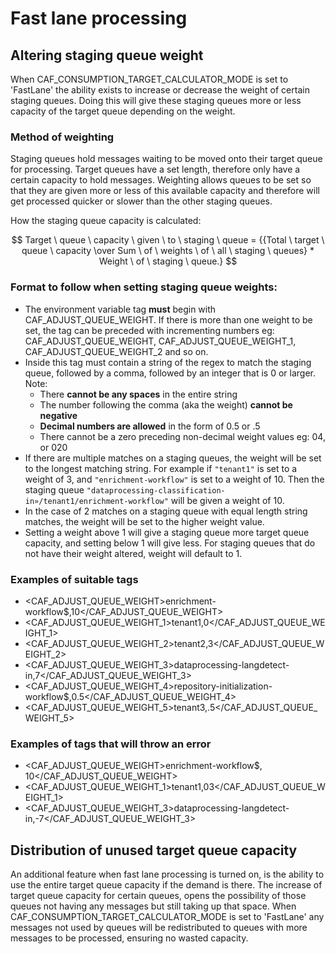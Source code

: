 # Fast lane processing 

## Altering staging queue weight
When CAF_CONSUMPTION_TARGET_CALCULATOR_MODE is set to 'FastLane' the ability exists to 
increase or decrease the weight of certain staging queues. Doing this will give these 
staging queues more or less capacity of the target queue depending on the weight.

### Method of weighting
Staging queues hold messages waiting to be moved onto their target queue for processing. 
Target queues have a set length, therefore only have a certain capacity to hold messages. 
Weighting allows queues to be set so that they are given more or less of this available capacity and therefore will
get processed quicker or slower than the other staging queues.

How the staging queue capacity is calculated: 

$$ Target \ queue \ capacity \ given \ to \ staging \ queue  = {{Total \ target \ queue \ capacity \over Sum \ of \ weights \ of \ all 
\ staging \ queues} * Weight \ of \ staging \ queue.} $$

### Format to follow when setting staging queue weights: 

* The environment variable tag **must** begin with CAF_ADJUST_QUEUE_WEIGHT. If there is more than one weight to be set, 
the tag can be preceded with incrementing numbers 
eg: CAF_ADJUST_QUEUE_WEIGHT, CAF_ADJUST_QUEUE_WEIGHT_1, CAF_ADJUST_QUEUE_WEIGHT_2 and so on. 
* Inside this tag must contain a string of the regex to match the staging queue, followed by a comma, followed
by an integer that is 0 or larger. Note:
  * There **cannot be any spaces** in the entire string 
  * The number following the comma (aka the weight) **cannot be negative**
  * **Decimal numbers are allowed** in the form of 0.5 or .5
  * There cannot be a zero preceding non-decimal weight values eg: 04, or 020
* If there are multiple matches on a staging queues, the weight will be set to the longest matching string. 
For example if `"tenant1"` is set to a weight of 3, and `"enrichment-workflow"` is set to a weight of 10. 
Then the staging queue `"dataprocessing-classification-in»/tenant1/enrichment-workflow"` will be given a weight
of 10. 
* In the case of 2 matches on a staging queue with equal length string matches, the weight will be set to the 
higher weight value. 
* Setting a weight above 1 will give a staging queue more target queue capacity, and setting below 1 will give less.
For staging queues that do not have their weight altered, weight will default to 1.

### Examples of suitable tags 
* <CAF_ADJUST_QUEUE_WEIGHT>enrichment\-workflow$,10</CAF_ADJUST_QUEUE_WEIGHT> 
* <CAF_ADJUST_QUEUE_WEIGHT_1>tenant1,0</CAF_ADJUST_QUEUE_WEIGHT_1>
* <CAF_ADJUST_QUEUE_WEIGHT_2>tenant2,3</CAF_ADJUST_QUEUE_WEIGHT_2>
* <CAF_ADJUST_QUEUE_WEIGHT_3>dataprocessing-langdetect-in,7</CAF_ADJUST_QUEUE_WEIGHT_3>
* <CAF_ADJUST_QUEUE_WEIGHT_4>repository-initialization-workflow$,0.5</CAF_ADJUST_QUEUE_WEIGHT_4>
* <CAF_ADJUST_QUEUE_WEIGHT_5>tenant3,.5</CAF_ADJUST_QUEUE_WEIGHT_5>

### Examples of tags that will throw an error
* <CAF_ADJUST_QUEUE_WEIGHT>enrichment\-workflow$, 10</CAF_ADJUST_QUEUE_WEIGHT> 
* <CAF_ADJUST_QUEUE_WEIGHT_1>tenant1,03</CAF_ADJUST_QUEUE_WEIGHT_1>
* <CAF_ADJUST_QUEUE_WEIGHT_3>dataprocessing-langdetect-in,-7</CAF_ADJUST_QUEUE_WEIGHT_3>

## Distribution of unused target queue capacity
An additional feature when fast lane processing is turned on, is the ability to use the entire target queue capacity
if the demand is there. 
The increase of target queue capacity for certain queues, opens the possibility of those queues not having 
any messages but still taking up that space. When CAF_CONSUMPTION_TARGET_CALCULATOR_MODE is set to 'FastLane' any messages
not used by queues will be redistributed to queues with more messages to be processed, ensuring no wasted capacity.
